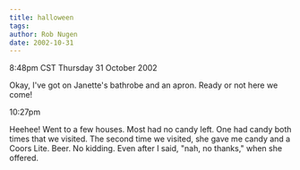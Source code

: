 ```yaml
---
title: halloween
tags: 
author: Rob Nugen
date: 2002-10-31
---
```


<p class=date>8:48pm CST Thursday 31 October 2002</p>

<p>Okay, I've got on Janette's bathrobe and an apron.  Ready or not
here we come!</p>

<p class=date>10:27pm</p>

<p>Heehee!  Went to a few houses.  Most had no candy left.  One had
candy both times that we visited.  The second time we visited, she
gave me candy and a Coors Lite.  Beer.  No kidding.  Even after I
said, "nah, no thanks," when she offered.</p>

